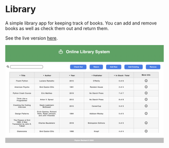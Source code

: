 # Library
A simple library app for keeping track of books. You can add and remove books as well as check them out and return them.

See the live version [here](https://pmbechard.github.io/Library/).


<img src="https://github.com/pmbechard/pmbechard/blob/main/images/library.png">

